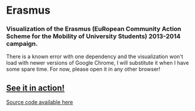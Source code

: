 # Erasmus

### Visualization of the Erasmus (EuRopean Community Action Scheme for the Mobility of University Students) 2013-2014 campaign.

There is a known error with one dependency and the visualization won't load with newer versions of Google Chrome, I will substitute it when I have some spare time.
For now, please open it in any other browser!

## [See it in action!](https://daniel.buad.es/erasmus/index.html)


[Source code available here](https://github.com/dbuades/Erasmus)
